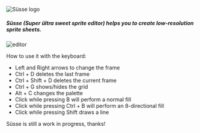 ![Süsse logo](http://s29.postimg.org/x9g8w8ul3/icon_Big.png)

##### Süsse (Super ültra sweet sprite editor) helps you to create low-resolution sprite sheets.

![editor](http://s8.postimg.org/g99frtt0l/finalfinal.gif)

How to use it with the keyboard:

* Left and Right arrows to change the frame
* Ctrl + D deletes the last frame
* Ctrl + Shift + D deletes the current frame
* Ctrl + G shows/hides the grid
* Alt + C changes the palette
* Click while pressing B will perform a normal fill
* Click while pressing Ctrl + B will perform an 8-directional fill
* Click while pressing Shift draws a line

Süsse is still a work in progress, thanks!
